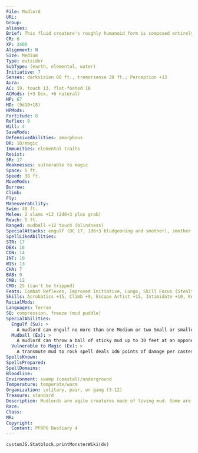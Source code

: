 ```yaml
---
File: Mudlord
URL: 
Group: 
aliases: 
Brief: This fluid creature's roughly humanoid form is composed entirely of thick gobbets of soggy, brown mud.
CR: 6
XP: 2400
Alignment: N
Size: Medium
Type: outsider
SubType: (earth, elemental, water)
Initiative: 7
Senses: darkvision 60 ft., tremorsense 30 ft.; Perception +13
Aura: 
AC: 19, touch 13, flat-footed 16
ACMods: (+3 Dex, +6 natural)
HP: 67
HD: (9d10+18)
HPMods: 
Fortitude: 8
Reflex: 9
Will: 4
SaveMods: 
DefensiveAbilities: amorphous
DR: 10/magic
Immunities: elemental traits
Resist: 
SR: 17
Weaknesses: vulnerable to magic
Space: 5 ft.
Speed: 30 ft.
MoveMods: 
Burrow: 
Climb: 
Fly: 
Maneuverability: 
Swim: 40 ft.
Melee: 2 slams +13 (2d6+3 plus grab)
Reach: 5 ft.
Ranged: mudball +12 touch (blindness)
SpecialAttacks: engulf (DC 17, 1d6+3 bludgeoning and smother), smother
SpellLikeAbilities: 
STR: 17
DEX: 16
CON: 14
INT: 10
WIS: 13
CHA: 7
BAB: 9
CMB: 12
CMD: 25 (can't be tripped)
Feats: Combat Reflexes, Improved Initiative, Lunge, Skill Focus (Stealth), Weapon Focus (slam)
Skills: Acrobatics +15, Climb +9, Escape Artist +15, Intimidate +10, Knowledge (planes) +6, Perception +13, Stealth +18, Swim +17
RacialMods: 
Languages: Terran
SQ: compression, freeze (mud puddle)
SpecialAbilities:
  Engulf (Su): >
    A mudlord can engulf no more than one Medium or two Small or smaller creatures at a time.
  Mudball (Ex): >
    A mudlord can throw a ball of sticky mud up to 30 feet at an opponent's face as a ranged touch attack. It if hits, the target is blinded. Each round on its turn, the target can attempt a DC 16 Reflex save as a free action; if successful, the target shakes off the mud.  The target or an adjacent creature can wipe off the mud as a standard action. The save DC is Constitution-based.
  Vulnerable to Magic (Ex): >
    A transmute mud to rock spell deals 1d6 points of damage per caster level to any mudlord in the area and automatically staggers it for 2d6 rounds.
SpellsKnown: 
SpellsPrepared: 
SpellDomains: 
Bloodline: 
Environment: swamp (coastal)/underground
Temperature: temperate/warm
Organization: solitary, pair, or gang (3-12)
Treasure: standard
Description: Mudlords are agile creatures made of living mud. Some are natural elemental creatures, and others were created by long-term mixing of earth and magical water, such as by an enchanted fountain or pool leaking into the surrounding soil. Regardless of their origin, mudlords are xenophobic and highly territorial. They avoid contact with humanoid creatures, and go to great lengths to ensure their mud-f illed lairs are far from any humanoid settlements. If a group of humanoids settles too close to a mudlord enclave, the mudlords aggressively attempt to eradicate the humanoid infestation from their lands. Because its natural form is a loose pile of mud and it can flatten itself even further, a common mudlord tactic is to blend in with a swamp, quicksand, or other depression in the earth (using its freeze ability to resemble a mud puddle) and wait for intruders to approach. Among their own kind, mudlords are rambunctious and playful, engaging in wrestling matches, mud-throwing contests, and races. They have been known to ally with earth, mud, and water elementals, but consider themselves the superiors in these alliances because of their greater intelligence. Exceptional mudlords often become druids, oracles, or rangers, and are more tolerant of humanoids, often accepting tribute from tribes of boggards, goblins, or lizardfolk in exchange for truces. Some arise from contaminated sources (such as a demon imprisoned in water) and these might ally themselves with fiends, slimes, or other strange creatures. A typical mudlord stands 7 feet tall and weighs 250 pounds.
Race: 
Class: 
MR: 
Copyright:
  Content: PFRPG Bestiary 4
---
```

```dataviewjs
customJS.Statblock.printMonsterWiki(dv)
```
